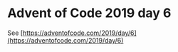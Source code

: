 # Advent of Code 2019 day 6

See [https://adventofcode.com/2019/day/6](https://adventofcode.com/2019/day/6)
